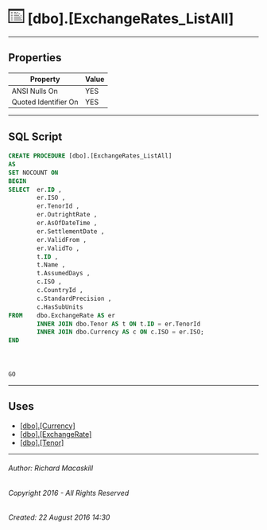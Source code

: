 #### 



# ![Stored Procedures](../../../../Images/StoredProcedure32.png) [dbo].[ExchangeRates_ListAll]

---

## <a name="#properties"></a>Properties

| Property | Value |
|---|---|
| ANSI Nulls On | YES |
| Quoted Identifier On | YES |


---

## <a name="#sqlscript"></a>SQL Script

```sql
CREATE PROCEDURE [dbo].[ExchangeRates_ListAll]
AS
SET NOCOUNT ON
BEGIN
SELECT  er.ID ,
        er.ISO ,
        er.TenorId ,
        er.OutrightRate ,
        er.AsOfDateTime ,
        er.SettlementDate ,
        er.ValidFrom ,
        er.ValidTo ,
        t.ID ,
        t.Name ,
        t.AssumedDays ,
        c.ISO ,
        c.CountryId ,
        c.StandardPrecision ,
        c.HasSubUnits
FROM    dbo.ExchangeRate AS er
        INNER JOIN dbo.Tenor AS t ON t.ID = er.TenorId
        INNER JOIN dbo.Currency AS c ON c.ISO = er.ISO;
END	



GO

```


---

## <a name="#uses"></a>Uses

* [[dbo].[Currency]](../../Tables/Currency.md)
* [[dbo].[ExchangeRate]](../../Tables/ExchangeRate.md)
* [[dbo].[Tenor]](../../Tables/Tenor.md)


---

###### Author:  Richard Macaskill

###### Copyright 2016 - All Rights Reserved

###### Created: 22 August 2016 14:30

